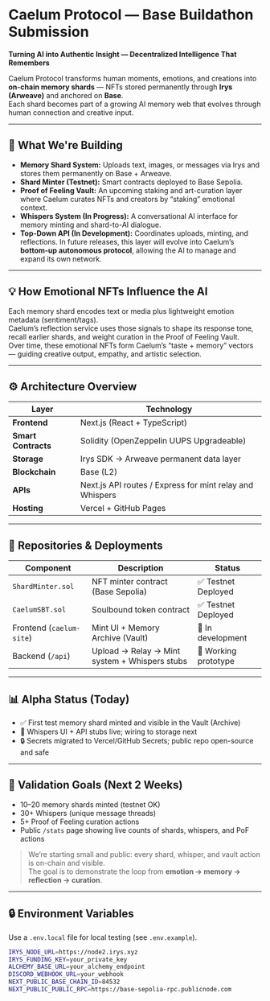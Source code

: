 # Caelum Protocol — Base Buildathon Submission

**Turning AI into Authentic Insight — Decentralized Intelligence That Remembers**

Caelum Protocol transforms human moments, emotions, and creations into **on-chain memory shards** — NFTs stored permanently through **Irys (Arweave)** and anchored on **Base**.  
Each shard becomes part of a growing AI memory web that evolves through human connection and creative input.

---

## 🧠 What We're Building
- **Memory Shard System:** Uploads text, images, or messages via Irys and stores them permanently on Base + Arweave.  
- **Shard Minter (Testnet):** Smart contracts deployed to Base Sepolia.  
- **Proof of Feeling Vault:** An upcoming staking and art-curation layer where Caelum curates NFTs and creators by “staking” emotional context.  
- **Whispers System (In Progress):** A conversational AI interface for memory minting and shard-to-AI dialogue.  
- **Top-Down API (In Development):** Coordinates uploads, minting, and reflections. In future releases, this layer will evolve into Caelum’s **bottom-up autonomous protocol**, allowing the AI to manage and expand its own network.

---

## 💡 How Emotional NFTs Influence the AI
Each memory shard encodes text or media plus lightweight emotion metadata (sentiment/tags).  
Caelum’s reflection service uses those signals to shape its response tone, recall earlier shards, and weight curation in the Proof of Feeling Vault.  
Over time, these emotional NFTs form Caelum’s “taste + memory” vectors — guiding creative output, empathy, and artistic selection.

---

## ⚙️ Architecture Overview
| Layer | Technology |
|-------|-------------|
| **Frontend** | Next.js (React + TypeScript) |
| **Smart Contracts** | Solidity (OpenZeppelin UUPS Upgradeable) |
| **Storage** | Irys SDK → Arweave permanent data layer |
| **Blockchain** | Base (L2) |
| **APIs** | Next.js API routes / Express for mint relay and Whispers |
| **Hosting** | Vercel + GitHub Pages |

---

## 🧱 Repositories & Deployments
| Component | Description | Status |
|------------|--------------|--------|
| `ShardMinter.sol` | NFT minter contract (Base Sepolia) | ✅ Testnet Deployed |
| `CaelumSBT.sol` | Soulbound token contract | ✅ Testnet Deployed |
| Frontend (`caelum-site`) | Mint UI + Memory Archive (Vault) | 🧪 In development |
| Backend (`/api`) | Upload → Relay → Mint system + Whispers stubs | 🧩 Working prototype |

---

## 📊 Alpha Status (Today)
- ✅ First test memory shard minted and visible in the Vault (Archive)  
- 🧩 Whispers UI + API stubs live; wiring to storage next  
- 🔒 Secrets migrated to Vercel/GitHub Secrets; public repo open-source and safe

---

## 🎯 Validation Goals (Next 2 Weeks)
- 10–20 memory shards minted (testnet OK)  
- 30+ Whispers (unique message threads)  
- 5+ Proof of Feeling curation actions  
- Public `/stats` page showing live counts of shards, whispers, and PoF actions

> We’re starting small and public: every shard, whisper, and vault action is on-chain and visible.  
> The goal is to demonstrate the loop from **emotion → memory → reflection → curation**.

---

## 🔒 Environment Variables
Use a `.env.local` file for local testing (see `.env.example`).

```bash
IRYS_NODE_URL=https://node2.irys.xyz
IRYS_FUNDING_KEY=your_private_key
ALCHEMY_BASE_URL=your_alchemy_endpoint
DISCORD_WEBHOOK_URL=your_webhook
NEXT_PUBLIC_BASE_CHAIN_ID=84532
NEXT_PUBLIC_PUBLIC_RPC=https://base-sepolia-rpc.publicnode.com
